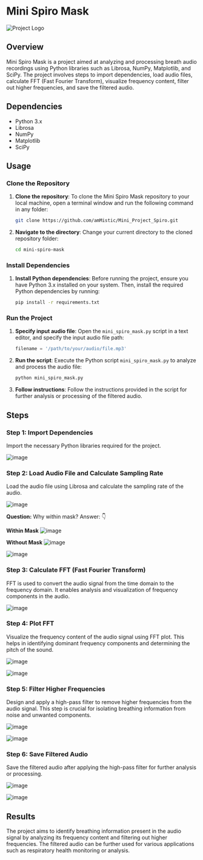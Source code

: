 # Mini Spiro Mask
![Project Logo](https://assets.cntraveller.in/photos/60ba1f942267328f9d2457c1/16:9/w_960,c_limit/2C57GB8.jpg)

## Overview
Mini Spiro Mask is a project aimed at analyzing and processing breath audio recordings using Python libraries such as Librosa, NumPy, Matplotlib, and SciPy. The project involves steps to import dependencies, load audio files, calculate FFT (Fast Fourier Transform), visualize frequency content, filter out higher frequencies, and save the filtered audio.

## Dependencies
- Python 3.x
- Librosa
- NumPy
- Matplotlib
- SciPy

## Usage

### Clone the Repository
1. **Clone the repository**: To clone the Mini Spiro Mask repository to your local machine, open a terminal window and run the following command in any folder:
   ```bash
   git clone https://github.com/amMistic/Mini_Project_Spiro.git
   
2. **Navigate to the directory**: Change your current directory to the cloned repository folder:
   ```bash
   cd mini-spiro-mask
   ```
### Install Dependencies
1. **Install Python dependencies**: Before running the project, ensure you have Python 3.x installed on your system. Then, install the required Python dependencies by running:
   
   ```bash
   pip install -r requirements.txt
   ```
   
### Run the Project
1. **Specify input audio file**: Open the `mini_spiro_mask.py` script in a text editor, and specify the input audio file path:

   ```python
   filename = '/path/to/your/audio/file.mp3'
   
2. **Run the script**: Execute the Python script `mini_spiro_mask.py` to analyze and process the audio file:

   ```bash
   python mini_spiro_mask.py
   ```
   
3. **Follow instructions**: Follow the instructions provided in the script for further analysis or processing of the filtered audio.


## Steps
### Step 1: Import Dependencies
Import the necessary Python libraries required for the project.

![image](https://github.com/amMistic/Mini_Project_Spiro/assets/134824444/aa32e21a-7c4b-4158-be87-b5e2276d4710)

### Step 2: Load Audio File and Calculate Sampling Rate
Load the audio file using Librosa and calculate the sampling rate of the audio.

![image](https://github.com/amMistic/Mini_Project_Spiro/assets/134824444/2e41063b-7383-4ef1-baac-cd4438b4214e)

**Question:** Why within mask?
Answer: 👇

**Within Mask**
![image](https://github.com/amMistic/Mini_Project_Spiro/assets/134824444/016668f3-34e9-490b-b004-b67b0172baab)

**Without Mask**
![image](https://github.com/amMistic/Mini_Project_Spiro/assets/134824444/9db69ab9-63ef-4051-9d79-413257fc4b1d)

![image](https://github.com/amMistic/Mini_Project_Spiro/assets/134824444/66bc9a3b-c2f7-43a1-be85-4b45f93a55f7)

### Step 3: Calculate FFT (Fast Fourier Transform)
FFT is used to convert the audio signal from the time domain to the frequency domain. It enables analysis and visualization of frequency components in the audio.

![image](https://github.com/amMistic/Mini_Project_Spiro/assets/134824444/662416d1-81de-46a6-91ed-e2a29e6af1ac)


### Step 4: Plot FFT
Visualize the frequency content of the audio signal using FFT plot. This helps in identifying dominant frequency components and determining the pitch of the sound.

![image](https://github.com/amMistic/Mini_Project_Spiro/assets/134824444/5923fbcf-8973-4dff-8176-f4fb1180144d)

![image](https://github.com/amMistic/Mini_Project_Spiro/assets/134824444/7bc72f86-0b33-4731-a6f0-5ece27e07b5c)



### Step 5: Filter Higher Frequencies
Design and apply a high-pass filter to remove higher frequencies from the audio signal. This step is crucial for isolating breathing information from noise and unwanted components.

![image](https://github.com/amMistic/Mini_Project_Spiro/assets/134824444/156d95b0-eb27-4f8c-a930-074756a9ea4c)

![image](https://github.com/amMistic/Mini_Project_Spiro/assets/134824444/8b8a2c7d-c3c4-4090-a2f8-7f1d398ca788)

### Step 6: Save Filtered Audio
Save the filtered audio after applying the high-pass filter for further analysis or processing.

![image](https://github.com/amMistic/Mini_Project_Spiro/assets/134824444/cda6dac7-d40e-4dc8-97d7-4a29f936ab22)

![image](https://github.com/amMistic/Mini_Project_Spiro/assets/134824444/a69a92d9-0c2b-4e60-b91a-58e8f2eb9b10)


## Results
The project aims to identify breathing information present in the audio signal by analyzing its frequency content and filtering out higher frequencies. The filtered audio can be further used for various applications such as respiratory health monitoring or analysis.
